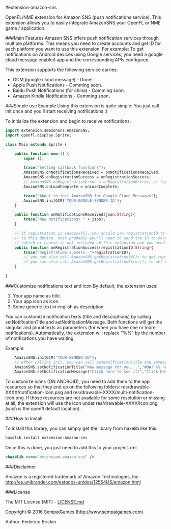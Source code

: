 #extension-amazon-sns

OpenFL/NME extension for Amazon SNS (push notifications service).
This extension allows you to easily integrate AmazonSNS your OpenFL or NME game / application.

###Main Features
Amazon SNS offers push notification services through multiple platforms. This means you need to create accounts and get ID for each platform you want to use this extension.
For example: To get notifications on Android devices using Google services, you need a google cloud message enabled app and the corresponding APIs configured.

This extension supports the following service carries:
 
* GCM (google cloud message) - Done!
* Apple Push Notifications - Comming soon.
* Baidu Push Notifications (for china) - Comming soon.
* Amazon Kindle Notifications - Comming soon.

###Simple use Example
Using this extension is quite simple:
You just call init once and you'll start receiving notifications :)

To initialize the extension and begin to receive notifications.

```haxe
import extension.amazonsns.AmazonSNS;
import openfl.display.Sprite;

class Main extends Sprite {

	public function new () {
		super ();

		trace("Setting callback functions");
		AmazonSNS.onNotificationsReceived = onNotificationsReceived;
		AmazonSNS.onRegistrationSuccess = onRegistrationSuccess;
		// AmazonSNS.onRegistrationError = onRegistrationErrror; // (optional)
		AmazonSNS.onLoadComplete = onLoadComplete;

		trace("About to init AmazonSNS for Google Cloud Messages");
		AmazonSNS.initGCM('YOUR-GOOGLE-SENDER-ID');
	}

	public function onNotificationsReceived(json:String){
		trace("New Notifications> " + json);
	}

	// If registration is successful, you should use registrationID to send notifications
	// to this device. Most probably you'll need to send the ID to your server APP
	// (which of course is not included on this extension and you need to do it all by yourself)
	public function onRegistrationSuccess(registrationID:String){
		trace("Registration success: "+registrationID);
		// you can also call AmazonSNS.getRegistrationId(); to get registrationID at any time.
		// you can also call AmazonSNS.getRegistrationError(); to get registrationErrors at any time.
	}
	
}
```
###Customize notifications text and icon
By default, the extension uses:
1) Your app name as title.
2) Your app icon as icon.
3) Some generic text in english as description.

You can customize notification texts (title and descriptions) by calling setNotificationTitle and setNotificationMessage. Both functions will get the singular and plural texts as parameters (for when you have one or more notifications). Automatically, the extension will replace "%%" by the number of notifications you have waiting.

Example:
```haxe
	AmazinSNS.initGCM("YOUR-SENDER-ID");
	// After calling init, you can call setNotificationTitle and setNotificationMessage;
	AmazonSNS.setNotificationTitle("New message for you...","WOW! %% new messages waiting");
	AmazonSNS.setNotificationMessage("Click here to see it!","Click here to see %% messages...");
```

To customize icons (ON ANDROID), you need to add them to the app resources so that they end up on the following folders: res/drawable-XXXX/notification-icon.png and res/drawable-XXXX/multi-notification-icon.png.
If those resources are not available for some resolution or missing at all, the extension will use the icon under res/drawable-XXXX/icon.png (wich is the openfl default location).


###How to Install

To install this library, you can simply get the library from haxelib like this:
```bash
haxelib install extension-amazon-sns
```

Once this is done, you just need to add this to your project.xml
```xml
<haxelib name="extension-amazon-sns" />
```

###Disclaimer

Amazon is a registered trademark of Amazon Technologies, Inc.
http://es.unibrander.com/estados-unidos/12554US/amazon.html

###License

The MIT License (MIT) - [LICENSE.md](LICENSE.md)

Copyright &copy; 2016 SempaiGames (http://www.sempaigames.com)

Author: Federico Bricker
